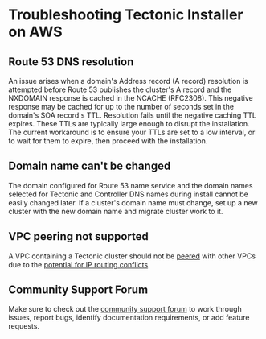# Troubleshooting Tectonic Installer on AWS

## Route 53 DNS resolution

An issue arises when a domain's Address record (A record) resolution is attempted before Route 53 publishes the cluster's A record and the NXDOMAIN response is cached in the NCACHE (RFC2308). This negative response may be cached for up to the number of seconds set in the domain's SOA record's TTL. Resolution fails until the negative caching TTL expires. These TTLs are typically large enough to disrupt the installation. The current workaround is to ensure your TTLs are set to a low interval, or to wait for them to expire, then proceed with the installation.

## Domain name can't be changed

The domain configured for Route 53 name service and the domain names selected for Tectonic and Controller DNS names during install cannot be easily changed later. If a cluster's domain name must change, set up a new cluster with the new domain name and migrate cluster work to it.

## VPC peering not supported

A VPC containing a Tectonic cluster should not be [peered](http://docs.aws.amazon.com/AmazonVPC/latest/UserGuide/vpc-peering.html) with other VPCs due to the [potential for IP routing conflicts](http://ben.straub.cc/2015/08/19/kubernetes-aws-vpc-peering/).

## Community Support Forum

Make sure to check out the [community support forum](https://github.com/coreos/tectonic-forum/issues) to work through issues, report bugs, identify documentation requirements, or add feature requests.
